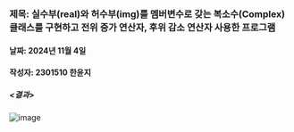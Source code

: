 ### 제목: 실수부(real)와 허수부(img)를 멤버변수로 갖는 복소수(Complex) 클래스를 구현하고 전위 증가 연산자, 후위 감소 연산자 사용한 프로그램
#### 날짜: 2024년 11월 4일
#### 작성자: 2301510 한윤지

##### <결과>
![image](https://github.com/user-attachments/assets/3f9317cd-3113-40b5-9dcd-454b4ef5e7e6)
